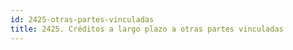 ```yaml
---
id: 2425-otras-partes-vinculadas
title: 2425. Créditos a largo plazo a otras partes vinculadas
---
```

